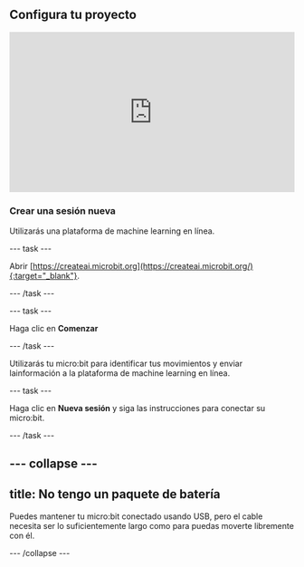 ## Configura tu proyecto

<html>
  <div style="position: relative; overflow: hidden; padding-top: 56.25%;">
    <iframe style="position: absolute; top: 0; left: 0; right: 0; width: 100%; height: 100%; border: none;" src="https://www.youtube.com/embed/FDfyI_LHVsI?rel=0&cc_load_policy=1" allowfullscreen allow="accelerometer; autoplay; clipboard-write; encrypted-media; gyroscope; picture-in-picture; web-share"></iframe>
  </div>
</html>

### Crear una sesión nueva

Utilizarás una plataforma de machine learning en línea.

\--- task ---

Abrir [https://createai.microbit.org](https://createai.microbit.org/){:target="_blank"}.

\--- /task ---

\--- task ---

Haga clic en **Comenzar**

\--- /task ---

Utilizarás tu micro:bit para identificar tus movimientos y enviar lainformación a la plataforma de machine learning en línea.

\--- task ---

Haga clic en **Nueva sesión** y siga las instrucciones para conectar su micro:bit.

\--- /task ---

## --- collapse ---

## title: No tengo un paquete de batería

Puedes mantener tu micro:bit conectado usando USB, pero el cable necesita ser lo suficientemente largo como para puedas moverte libremente con él.

\--- /collapse ---
